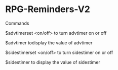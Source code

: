# RPG-Reminders-V2
Commands

$advtimerset <on/off> to turn advtimer on or off

$advtimer  todisplay the value of advtimer

$sidestimerset <on/off> to turn sidestimer on or off


$sidestimer  to display the value of sidestimer
